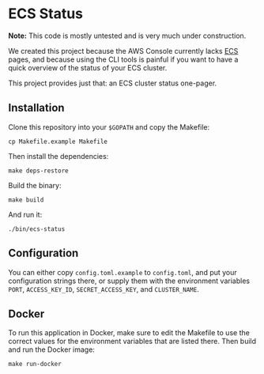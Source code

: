 # ECS Status

**Note:** This code is mostly untested and is very much under construction.

We created this project because the AWS Console currently lacks [ECS](http://aws.amazon.com/ecs/) pages, and because using the CLI tools is painful if you want to have a quick overview of the status of your ECS cluster.

This project provides just that: an ECS cluster status one-pager.

## Installation

Clone this repository into your `$GOPATH` and copy the Makefile:

    cp Makefile.example Makefile

Then install the dependencies:

    make deps-restore

Build the binary:

    make build

And run it:

    ./bin/ecs-status

## Configuration

You can either copy `config.toml.example` to `config.toml`, and put your configuration strings there, or supply them with the environment variables `PORT`, `ACCESS_KEY_ID`, `SECRET_ACCESS_KEY`, and `CLUSTER_NAME`.

## Docker

To run this application in Docker, make sure to edit the Makefile to use the correct values for the environment variables that are listed there. Then build and run the Docker image:

    make run-docker
